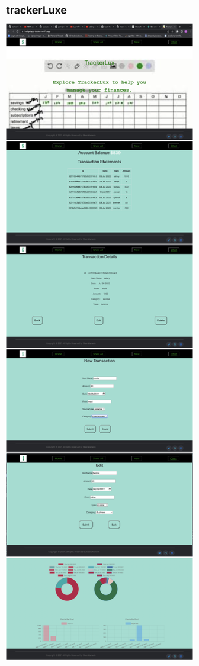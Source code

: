 # trackerLuxe


<img src="home.png" alt="pics of transactions"/>

<img src="alltransactions.png" alt="pics of transactions"/>

<img src="transactiondetails.png" alt="pics of transactions"/>

<img src="newtransaction.png" alt="pics of transactions"/>

<img src="edit.png" alt="pics of transactions"/>

<img src="charts.png" alt="pics of transactions"/>
